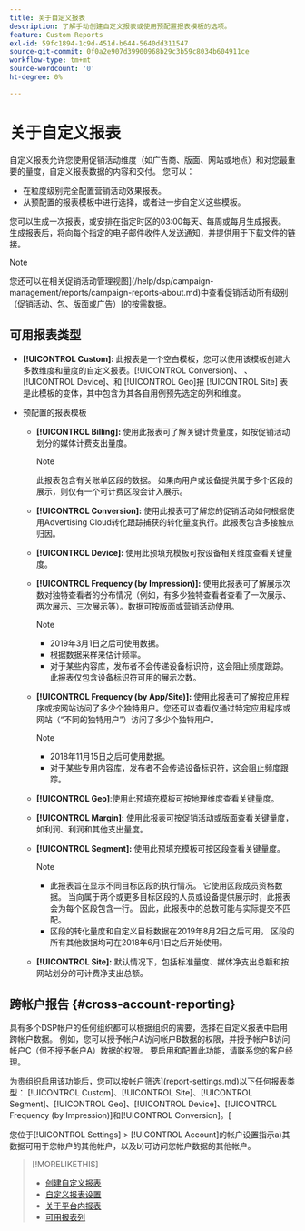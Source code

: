 ```yaml
---
title: 关于自定义报表
description: 了解手动创建自定义报表或使用预配置报表模板的选项。
feature: Custom Reports
exl-id: 59fc1894-1c9d-451d-b644-5640dd311547
source-git-commit: 0f0a2e907d39900968b29c3b59c8034b604911ce
workflow-type: tm+mt
source-wordcount: '0'
ht-degree: 0%

---
```


# 关于自定义报表

自定义报表允许您使用促销活动维度（如广告商、版面、网站或地点）和对您最重要的量度，自定义报表数据的内容和交付。 您可以：

* 在粒度级别完全配置营销活动效果报表。
* 从预配置的报表模板中进行选择，或者进一步自定义这些模板。

您可以生成一次报表，或安排在指定时区的03:00每天、每周或每月生成报表。 生成报表后，将向每个指定的电子邮件收件人发送通知，并提供用于下载文件的链接。

>[!NOTE]
>
>您还可以在相关促销活动管理视图](/help/dsp/campaign-management/reports/campaign-reports-about.md)中查看促销活动所有级别（促销活动、包、版面或广告）[的按需数据。

## 可用报表类型

* **[!UICONTROL Custom]:** 此报表是一个空白模板，您可以使用该模板创建大多数维度和量度的自定义报表。[!UICONTROL Conversion]、 、  [!UICONTROL Device]、和 [!UICONTROL Geo]报 [!UICONTROL Site] 表是此模板的变体，其中包含为其各自用例预先选定的列和维度。

* 预配置的报表模板

   * **[!UICONTROL Billing]:** 使用此报表可了解关键计费量度，如按促销活动划分的媒体计费支出量度。

      >[!NOTE]
      >
      >此报表包含有关账单区段的数据。 如果向用户或设备提供属于多个区段的展示，则仅有一个可计费区段会计入展示。

   * **[!UICONTROL Conversion]:** 使用此报表可了解您的促销活动如何根据使用Advertising Cloud转化跟踪捕获的转化量度执行。此报表包含多接触点归因。

   * **[!UICONTROL Device]:** 使用此预填充模板可按设备相关维度查看关键量度。

   * **[!UICONTROL Frequency (by Impression)]:** 使用此报表可了解展示次数对独特查看者的分布情况（例如，有多少独特查看者查看了一次展示、两次展示、三次展示等）。数据可按版面或营销活动使用。

      >[!NOTE]
      >
      >* 2019年3月1日之后可使用数据。
      >* 根据数据采样来估计频率。
      >* 对于某些内容库，发布者不会传递设备标识符，这会阻止频度跟踪。 此报表仅包含设备标识符可用的展示次数。


   * **[!UICONTROL Frequency (by App/Site)]:** 使用此报表可了解按应用程序或按网站访问了多少个独特用户。您还可以查看仅通过特定应用程序或网站（“不同的独特用户”）访问了多少个独特用户。

      >[!NOTE]
      >
      >* 2018年11月15日之后可使用数据。
      >* 对于某些专用内容库，发布者不会传递设备标识符，这会阻止频度跟踪。


   * **[!UICONTROL Geo]**:使用此预填充模板可按地理维度查看关键量度。

   * **[!UICONTROL Margin]:** 使用此报表可按促销活动或版面查看关键量度，如利润、利润和其他支出量度。

   * **[!UICONTROL Segment]:** 使用此预填充模板可按区段查看关键量度。

      >[!NOTE]
      >
      >* 此报表旨在显示不同目标区段的执行情况。 它使用区段成员资格数据。 当向属于两个或更多目标区段的人员或设备提供展示时，此报表会为每个区段包含一行。 因此，此报表中的总数可能与实际提交不匹配。
      >* 区段的转化量度和自定义目标数据在2019年8月2日之后可用。 区段的所有其他数据均可在2018年6月1日之后开始使用。


   * **[!UICONTROL Site]:** 默认情况下，包括标准量度、媒体净支出总额和按网站划分的可计费净支出总额。

## 跨帐户报告 {#cross-account-reporting}

具有多个DSP帐户的任何组织都可以根据组织的需要，选择在自定义报表中启用跨帐户数据。 例如，您可以授予帐户A访问帐户B数据的权限，并授予帐户B访问帐户C（但不授予帐户A）数据的权限。 要启用和配置此功能，请联系您的客户经理。

为贵组织启用该功能后，您可以按帐户筛选](report-settings.md)以下任何报表类型： [!UICONTROL Custom]、[!UICONTROL Site]、[!UICONTROL Segment]、[!UICONTROL Geo]、[!UICONTROL Device]、[!UICONTROL Frequency (by Impression)]和[!UICONTROL Conversion]。[

您位于[!UICONTROL Settings] > [!UICONTROL Account]的帐户设置指示a)其数据可用于您帐户的其他帐户，以及b)可访问您帐户数据的其他帐户。

>[!MORELIKETHIS]
>
>* [创建自定义报表](/help/dsp/reports/report-create.md)
>* [自定义报表设置](/help/dsp/reports/report-settings.md)
>* [关于平台内报表](/help/dsp/campaign-management/reports/campaign-reports-about.md)
>* [可用报表列](/help/dsp/reports/report-columns.md)

